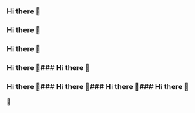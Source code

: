 ### Hi there 👋
### Hi there 👋
### Hi there 👋
### Hi there 👋### Hi there 👋

### Hi there 👋### Hi there 👋### Hi there 👋### Hi there 👋

<!--
**chenguzhen87/chenguzhen87** is a ✨ _special_ ✨ repository because its `README.md` (this file) appears on your GitHub profile.

Here are some ideas to get you started:

- 🔭 I’m currently working on ...
- 🌱 I’m currently learning ...
- 👯 I’m looking to collaborate on ...
- 🤔 I’m looking for help with ...
- 💬 Ask me about ...
- 📫 How to reach me: ...
- 😄 Pronouns: ...
- ⚡ Fun fact: ...
-->
🔭
